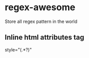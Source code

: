 # regex-awesome
Store all regex pattern in the world

## Inline html attributes tag
style=\"(.*?)\"
